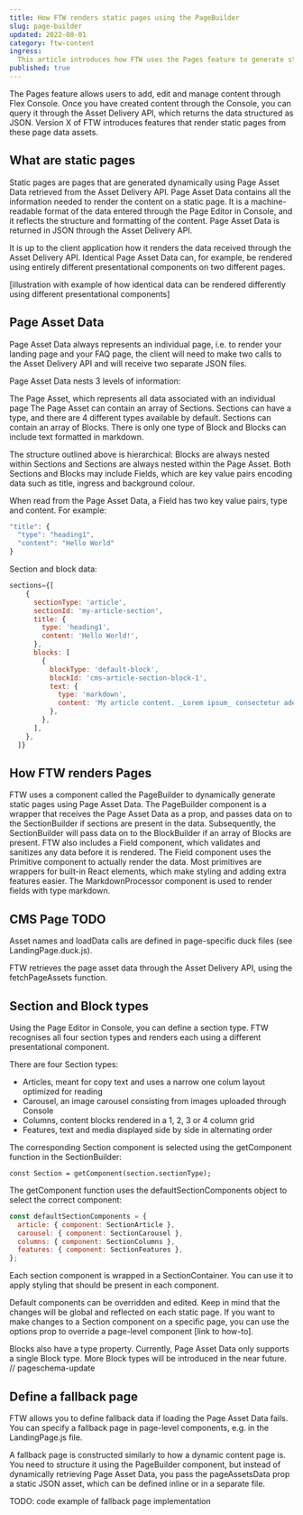 ```yaml
---
title: How FTW renders static pages using the PageBuilder
slug: page-builder
updated: 2022-08-01
category: ftw-content
ingress:
  This article introduces how FTW uses the Pages feature to generate static pages.
published: true
---
```


The Pages feature allows users to add, edit and manage content through Flex Console. Once you have created content through the Console, you can query it through the Asset Delivery API, which returns the data structured as JSON. Version X of FTW introduces features that render static pages from these page data assets.

## What are static pages

Static pages are pages that are generated dynamically using Page Asset Data retrieved from the Asset Delivery API. Page Asset Data contains all the information needed to render the content on a static page. It is a machine-readable format of the data entered through the Page Editor in Console, and it reflects the structure and formatting of the content. Page Asset Data is returned in JSON through the Asset Delivery API.

It is up to the client application how it renders the data received through the Asset Delivery API. Identical Page Asset Data can, for example, be rendered using entirely different presentational components on two different pages. 

[illustration with example of how identical data can be rendered differently using different presentational components]

## Page Asset Data

Page Asset Data always represents an individual page, i.e. to render your landing page and your FAQ page, the client will need to make two calls to the Asset Delivery API and will receive two separate JSON files. 

Page Asset Data nests 3 levels of information:

The Page Asset, which represents all data associated with an individual page
The Page Asset can contain an array of Sections. Sections can have a type, and there are 4 different types available by default.
Sections can contain an array of Blocks. There is only one type of Block and Blocks can include text formatted in markdown.

The structure outlined above is hierarchical: Blocks are always nested within Sections and Sections are always nested within the Page Asset. Both Sections and Blocks may include Fields, which are key value pairs encoding data such as title, ingress and background colour.

When read from the Page Asset Data, a Field has two key value pairs, type and content.
For example:

```js
"title": {
  "type": "heading1",
  "content": "Hello World"
}
```

Section and block data:

```js
sections={[
    {
      sectionType: 'article',
      sectionId: 'my-article-section',
      title: {
        type: 'heading1',
        content: 'Hello World!',
      },
      blocks: [
        {
          blockType: 'default-block',
          blockId: 'cms-article-section-block-1',
          text: {
            type: 'markdown',
            content: 'My article content. _Lorem ipsum_ consectetur adepisci velit',
          },
        },
      ],
    },
  ]}

```

## How FTW renders Pages

FTW uses a component called the PageBuilder to dynamically generate static pages using Page Asset Data. The PageBuilder component is a wrapper that receives the Page Asset Data as a prop, and passes data on to the SectionBuilder if sections are present in the data. Subsequently, the SectionBuilder will pass data on to the BlockBuilder if an array of Blocks are present. FTW also includes a Field component, which validates and sanitizes any data before it is rendered. The Field component uses the Primitive component to actually render the data. Most primitives are wrappers for built-in React elements, which make styling and adding extra features easier. The MarkdownProcessor component is used to render fields with type markdown.

## CMS Page TODO

Asset names and loadData calls are defined in page-specific duck files (see LandingPage.duck.js).

FTW retrieves the page asset data through the Asset Delivery API, using the fetchPageAssets function. 

## Section and Block types

Using the Page Editor in Console, you can define a section type. FTW recognises all four section types and renders each using a different presentational component. 

There are four Section types:
- Articles, meant for copy text and uses a narrow one colum layout optimized for reading
- Carousel, an image carousel consisting from images uploaded through Console
- Columns, content blocks rendered in a 1, 2, 3 or 4 column grid
- Features, text and media displayed side by side in alternating order

The corresponding Section component is selected using the getComponent function in the SectionBuilder:

```const Section = getComponent(section.sectionType);```

The getComponent function uses the defaultSectionComponents object to select the correct component:

```js
const defaultSectionComponents = {
  article: { component: SectionArticle },
  carousel: { component: SectionCarousel },
  columns: { component: SectionColumns },
  features: { component: SectionFeatures },
};
```

Each section component is wrapped in a SectionContainer. You can use it to apply styling that should be present in each component.

Default components can be overridden and edited. Keep in mind that the changes will be global and reflected on each static page. If you want to make changes to a Section component on a specific page, you can use the options prop to override a page-level component [link to how-to].

Blocks also have a type property. Currently, Page Asset Data only supports a single Block type. More Block types will be introduced in the near future.
// pageschema-update

## Define a fallback page

FTW allows you to define fallback data if loading the Page Asset Data fails. You can specify a fallback page in page-level components, e.g. in the LandingPage.js file.

A fallback page is constructed similarly to how a dynamic content page is. You need to structure it using the PageBuilder component, but instead of dynamically retrieving Page Asset Data, you pass the pageAssetsData prop a static JSON asset, which can be defined inline or in a separate file. 

TODO: code example of fallback page implementation

